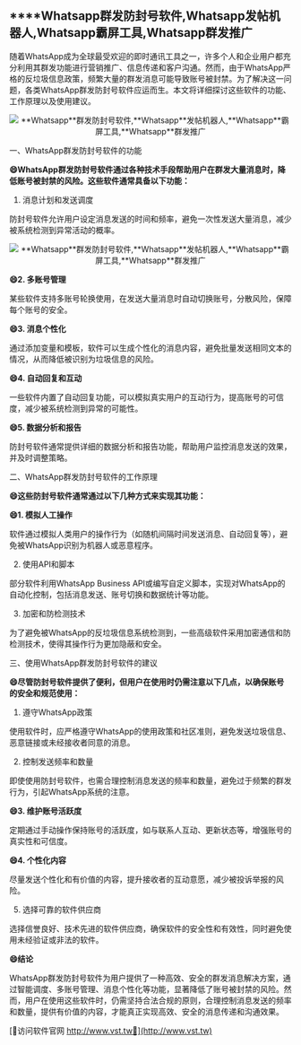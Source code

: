 ## ****Whatsapp**群发防封号软件,**Whatsapp**发帖机器人,**Whatsapp**霸屏工具,**Whatsapp**群发推广**

随着WhatsApp成为全球最受欢迎的即时通讯工具之一，许多个人和企业用户都充分利用其群发功能进行营销推广、信息传递和客户沟通。然而，由于WhatsApp严格的反垃圾信息政策，频繁大量的群发消息可能导致账号被封禁。为了解决这一问题，各类WhatsApp群发防封号软件应运而生。本文将详细探讨这些软件的功能、工作原理以及使用建议。

 <center><img src="https://vst.tw/MP4/tuiguang/png/0.png" alt="**Whatsapp**群发防封号软件,**Whatsapp**发帖机器人,**Whatsapp**霸屏工具,**Whatsapp**群发推广"></center>

一、WhatsApp群发防封号软件的功能

**😄WhatsApp群发防封号软件通过各种技术手段帮助用户在群发大量消息时，降低账号被封禁的风险。这些软件通常具备以下功能：**

1. 消息计划和发送调度

防封号软件允许用户设定消息发送的时间和频率，避免一次性发送大量消息，减少被系统检测到异常活动的概率。

 <center><img src="https://vst.tw/MP4/tuiguang/png/4.png" alt="**Whatsapp**群发防封号软件,**Whatsapp**发帖机器人,**Whatsapp**霸屏工具,**Whatsapp**群发推广"></center>

**😄2. 多账号管理**

某些软件支持多账号轮换使用，在发送大量消息时自动切换账号，分散风险，保障每个账号的安全。

**😄3. 消息个性化**

通过添加变量和模板，软件可以生成个性化的消息内容，避免批量发送相同文本的情况，从而降低被识别为垃圾信息的风险。

**😄4. 自动回复和互动**

一些软件内置了自动回复功能，可以模拟真实用户的互动行为，提高账号的可信度，减少被系统检测到异常的可能性。

**😄5. 数据分析和报告**

防封号软件通常提供详细的数据分析和报告功能，帮助用户监控消息发送的效果，并及时调整策略。

二、WhatsApp群发防封号软件的工作原理

**😄这些防封号软件通常通过以下几种方式来实现其功能：**

**😄1. 模拟人工操作**

软件通过模拟人类用户的操作行为（如随机间隔时间发送消息、自动回复等），避免被WhatsApp识别为机器人或恶意程序。

2. 使用API和脚本

部分软件利用WhatsApp Business API或编写自定义脚本，实现对WhatsApp的自动化控制，包括消息发送、账号切换和数据统计等功能。

3. 加密和防检测技术

为了避免被WhatsApp的反垃圾信息系统检测到，一些高级软件采用加密通信和防检测技术，使得其操作行为更加隐蔽和安全。

三、使用WhatsApp群发防封号软件的建议

**😄尽管防封号软件提供了便利，但用户在使用时仍需注意以下几点，以确保账号的安全和规范使用：**

1. 遵守WhatsApp政策

使用软件时，应严格遵守WhatsApp的使用政策和社区准则，避免发送垃圾信息、恶意链接或未经接收者同意的消息。

2. 控制发送频率和数量

即使使用防封号软件，也需合理控制消息发送的频率和数量，避免过于频繁的群发行为，引起WhatsApp系统的注意。

**😄3. 维护账号活跃度**

定期通过手动操作保持账号的活跃度，如与联系人互动、更新状态等，增强账号的真实性和可信度。

**😄4. 个性化内容**

尽量发送个性化和有价值的内容，提升接收者的互动意愿，减少被投诉举报的风险。

5. 选择可靠的软件供应商

选择信誉良好、技术先进的软件供应商，确保软件的安全性和有效性，同时避免使用未经验证或非法的软件。

**😄结论**

WhatsApp群发防封号软件为用户提供了一种高效、安全的群发消息解决方案，通过智能调度、多账号管理、消息个性化等功能，显著降低了账号被封禁的风险。然而，用户在使用这些软件时，仍需坚持合法合规的原则，合理控制消息发送的频率和数量，提供有价值的内容，才能真正实现高效、安全的消息传递和沟通效果。


[👻访问软件官网 http://www.vst.tw👻](http://www.vst.tw)
